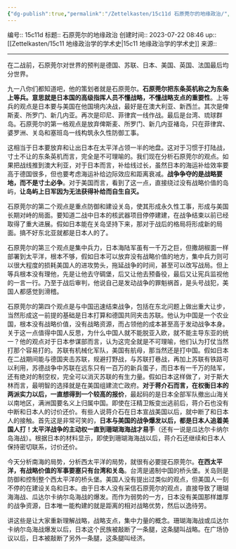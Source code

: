 ```yaml
---
{"dg-publish":true,"permalink":"/Zettelkasten/15c11d 石原莞尔的地缘政治/","dgPassFrontmatter":true}
---
```


编号:: 15c11d
标题:: 石原莞尔的地缘政治
创建时间:: 2023-07-22 08:46
up:: [[Zettelkasten/15c11 地缘政治学的学术史\|15c11 地缘政治学的学术史]]
来源:: 

---
在二战前，石原莞尔对世界的预判是德国、苏联、日本、美国、英国、法国最后均分世界。

九一八你们都知道吧，他的策划者就是石原莞尔。**石原莞尔把东条英机称之为东条上等兵。意思就是日本国的高级指挥人员不懂战略，不懂战略支点的重要性**。上等兵的观点是日本要与美国在他国境内决战，最好是在澳大利亚、新西兰。其次是俾斯麦、所罗门、新几内亚。再次是印尼、菲律宾一线作战。最后是台湾、琉球群岛。石原莞尔的第一格观点是放弃俾斯麦、所罗门、新几内亚褚岛，只在菲律宾、婆罗洲、关岛和塞班岛一线构筑永久性防御工事。

这相当于日本要放弃和让出日本在太平洋占领一半的地盘。这对于习惯于打陆战，寸土不让的东条英机而言，完全是不可理喻的。我们现在分析石原莞尔的观点。如果把战线推到澳大利亚，对于日本而言，补给线过长，虽然日本的海运补给效率要高于德国很多，但也要考虑海运补给边际效应和距离衰减。**战争争夺的是战略要地，而不是寸土必争**。对于美国而言，看到了这一点，直接绕过没有战略价值的岛屿，**让岛屿上日军因为无法获得补给而自生自灭。**

石原莞尔的第二个观点是重点防御和建设关岛，使其形成永久性工事，形成与美国长期对峙的局面。要知道二战中日本的核武器项目停停建建，在战争结束以前已经取得了重大进展。假如日本能在关岛坚持下来，那对于战后的格局将形成新的局面。搞不好东北亚就都是日本人的了。

石原莞尔的第三个观点是集中兵力，日本海陆军虽有一千万之巨，但撒胡椒面一样部署到太平洋，根本不够，假如日本可以放弃没有战略价值的地方，集中兵力则可以很大程度的损耗美国人的进攻势头，拖延战争的时间，甚至可以改写战局。但上等兵根本没有理他，先是让他去守碉堡，后又让他去预备役，最后又让宪兵监视他的一言一行。乃至于战后审判，他说自己是发动战争的罪魁祸首，是头号战犯，美国人都感觉到滑稽。

石原莞尔的第四个观点是与中国迅速结束战争，包括在东北问题上做出重大让步，当然形成这一前提的基础是日本打算和德国共同夹击苏联。他认为中国是一个农业国，根本没有战略价值，没有战略资源，而占领他的成本甚至高于发动战争本身。关于这一点值得中国人反思，为什么中国人就不能脱亚入欧，就不能主导东亚的统一？他的观点对于日本参谋部而言，认为这完全就是不可理喻，他们认为打仗当然打那个容易打的。苏联有机械化军队，美国有航母，那当然还是打中国。假如日本在二战期间能与德国夹击苏联，规避打野战，与苏联打巷战，再加上苏联有铁路可以利用，苏德战争中苏联在远东只有一百万的新兵蛋子，而日本有一千万的陆军，还有绝对的制空权，完全可以消灭苏联的有生力量。假如日本这样做了，对于斯大林而言，最明智的选择就是在美国组建流亡政府。**对于蒋介石而言，在权衡日本的两派实力以后，一直想得到一个较高的报价**，最起码的是日本全部军队撤出山海关以南地区，满洲国要名义上归属中国。即使在汪精卫叛变出逃前后，蒋介石也没有中断和日本人的讨价还价。有些人说蒋介石在日本宣战美国以后，就中断了和日本人的接触。首先这是非常可笑的，**日本与美国的战争爆发以后，都是日本人追着美国人打！太平洋战争的主动权一直到珊瑚海海战才易手**（还有一说是瓜达尔卡纳尔岛海战）。根据日本的材料显示，即使到珊瑚海海战以后，蒋介石还继续和日本人保持密切联系，讨价还价。

今天分析南海的局势，分析西太平洋的局势，就很有必要提石原莞尔。**在西太平洋，有战略价值的军事要塞只有台湾和关岛**。台湾是遏制中国的桥头堡。关岛则是防御和控制整个西太平洋的桥头堡。美国人没有提出过类似的观点，但美国人一刻不停的在建设关岛和日本。由于日本人没有采信石原莞尔的观点，直接导致了珊瑚海海战、瓜达尔卡纳尔岛海战的爆发。而作为弱势的一方，日本没有美国那样雄厚的战争资源，日本唯一能构建的就是距离的相对战略优势，然后以逸待劳。

讲这些是让大家重新理解战略，战略支点，集中力量的概念。珊瑚海海战或瓜达尔卡纳尔岛海战爆发以后，日本这个民族被敲断了一条腿，这条腿叫战略。在广场协议以后，日本被敲断了另外一条腿，这条腿叫经济。